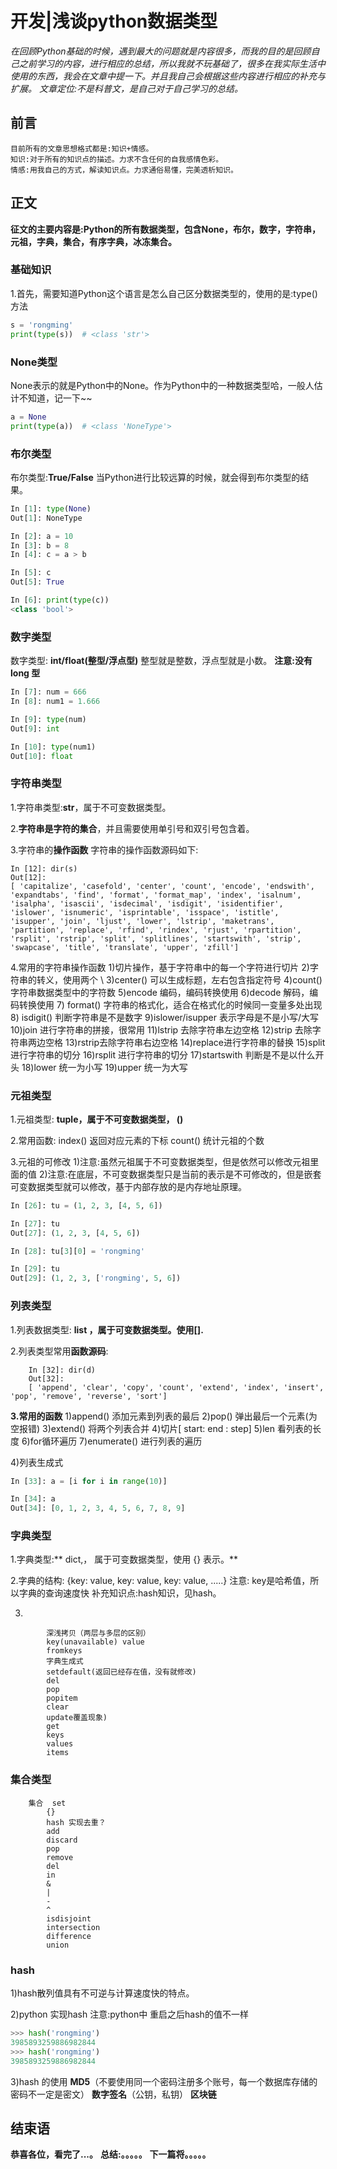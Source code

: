 # 开发|浅谈python数据类型
*在回顾Python基础的时候，遇到最大的问题就是内容很多，而我的目的是回顾自己之前学习的内容，进行相应的总结，所以我就不玩基础了，很多在我实际生活中使用的东西，我会在文章中提一下。并且我自己会根据这些内容进行相应的补充与扩展。*
*文章定位:不是科普文，是自己对于自己学习的总结。*

## 前言
    目前所有的文章思想格式都是:知识+情感。
    知识:对于所有的知识点的描述。力求不含任何的自我感情色彩。
    情感:用我自己的方式，解读知识点。力求通俗易懂，完美透析知识。

## 正文
**征文的主要内容是:Python的所有数据类型，包含None，布尔，数字，字符串，元祖，字典，集合，有序字典，冰冻集合。**

### 基础知识
1.首先，需要知道Python这个语言是怎么自己区分数据类型的，使用的是:type() 方法
```python
s = 'rongming'
print(type(s))  # <class 'str'>
```

###   None类型
None表示的就是Python中的None。作为Python中的一种数据类型哈，一般人估计不知道，记一下~~
```python
a = None
print(type(a))  # <class 'NoneType'>
```

### 布尔类型 
布尔类型:**True/False**
当Python进行比较远算的时候，就会得到布尔类型的结果。
```python
In [1]: type(None)
Out[1]: NoneType

In [2]: a = 10
In [3]: b = 8
In [4]: c = a > b

In [5]: c
Out[5]: True

In [6]: print(type(c))
<class 'bool'>
```


### 数字类型
数字类型: **int/float(整型/浮点型)**
整型就是整数，浮点型就是小数。
**注意:没有long 型**
```python
In [7]: num = 666
In [8]: num1 = 1.666

In [9]: type(num)
Out[9]: int

In [10]: type(num1)
Out[10]: float
```


### 字符串类型
1.字符串类型:**str**，属于不可变数据类型。

2.**字符串是字符的集合**，并且需要使用单引号和双引号包含着。

3.字符串的**操作函数**
字符串的操作函数源码如下:
```
In [12]: dir(s)
Out[12]:
[ 'capitalize', 'casefold', 'center', 'count', 'encode', 'endswith', 'expandtabs', 'find', 'format', 'format_map', 'index', 'isalnum', 'isalpha', 'isascii', 'isdecimal', 'isdigit', 'isidentifier', 'islower', 'isnumeric', 'isprintable', 'isspace', 'istitle', 'isupper', 'join', 'ljust', 'lower', 'lstrip', 'maketrans', 'partition', 'replace', 'rfind', 'rindex', 'rjust', 'rpartition', 'rsplit', 'rstrip', 'split', 'splitlines', 'startswith', 'strip', 'swapcase', 'title', 'translate', 'upper', 'zfill']
```
4.常用的字符串操作函数
1)切片操作，基于字符串中的每一个字符进行切片
2)字符串的转义，使用两个 \\
3)center() 可以生成标题，左右包含指定符号
4)count() 字符串数据类型中的字符数
5)encode 编码，编码转换使用
6)decode 解码，编码转换使用
7) format() 字符串的格式化，适合在格式化的时候同一变量多处出现
8) isdigit() 判断字符串是不是数字
9)islower/isupper 表示字母是不是小写/大写
10)join 进行字符串的拼接，很常用
11)lstrip 去除字符串左边空格
12)strip 去除字符串两边空格
13)rstrip去除字符串右边空格
14)replace进行字符串的替换
15)split 进行字符串的切分
16)rsplit  进行字符串的切分
17)startswith 判断是不是以什么开头
18)lower 统一为小写
19)upper 统一为大写





            

### 元祖类型
1.元祖类型: **tuple，属于不可变数据类型， ()**

2.常用函数:
index() 返回对应元素的下标 
count() 统计元祖的个数

3.元祖的可修改
1)注意:虽然元祖属于不可变数据类型，但是依然可以修改元祖里面的值
2)注意:在底层，不可变数据类型只是当前的表示是不可修改的，但是嵌套可变数据类型就可以修改，基于内部存放的是内存地址原理。
```python
In [26]: tu = (1, 2, 3, [4, 5, 6])

In [27]: tu
Out[27]: (1, 2, 3, [4, 5, 6])

In [28]: tu[3][0] = 'rongming'

In [29]: tu
Out[29]: (1, 2, 3, ['rongming', 5, 6])
```



### 列表类型
1.列表数据类型: **list ，属于可变数据类型。使用[].**

2.列表类型常用**函数源码**:

        In [32]: dir(d)
        Out[32]:
        [ 'append', 'clear', 'copy', 'count', 'extend', 'index', 'insert', 'pop', 'remove', 'reverse', 'sort']

**3.常用的函数**
1)append() 添加元素到列表的最后
2)pop() 弹出最后一个元素(为空报错)
3)extend() 将两个列表合并
4)切片[ start: end : step]
5)len 看列表的长度
6)for循环遍历
7)enumerate() 进行列表的遍历
            
4)列表生成式
```python
In [33]: a = [i for i in range(10)]

In [34]: a
Out[34]: [0, 1, 2, 3, 4, 5, 6, 7, 8, 9]
```

            

### 字典类型
1.字典类型:** dict,， 属于可变数据类型，使用 {} 表示。**

2.字典的结构: {key: value, key: value, key: value, .....}
注意: key是哈希值，所以字典的查询速度快
补充知识点:hash知识，见hash。

3.



            深浅拷贝（两层与多层的区别）
            key(unavailable) value
            fromkeys
            字典生成式
            setdefault(返回已经存在值，没有就修改)
            del
            pop
            popitem
            clear
            update覆盖现象)
            get
            keys
            values
            items

### 集合类型
        集合  set
            {}
            hash 实现去重？
            add
            discard
            pop
            remove
            del
            in
            &
            |
            -
            ^
            isdisjoint
            intersection
            difference
            union  


### hash
1)hash散列值具有不可逆与计算速度快的特点。

2)python 实现hash
注意:python中 重启之后hash的值不一样
```python
>>> hash('rongming')
3985893259886982844
>>> hash('rongming')
3985893259886982844
```

3)hash 的使用
**MD5**（不要使用同一个密码注册多个账号，每一个数据库存储的密码不一定是密文）
**数字签名**（公钥，私钥）
**区块链**



## 结束语
 **恭喜各位，看完了...。**
**总结:。。。。。**
**下一篇将。。。。。**








